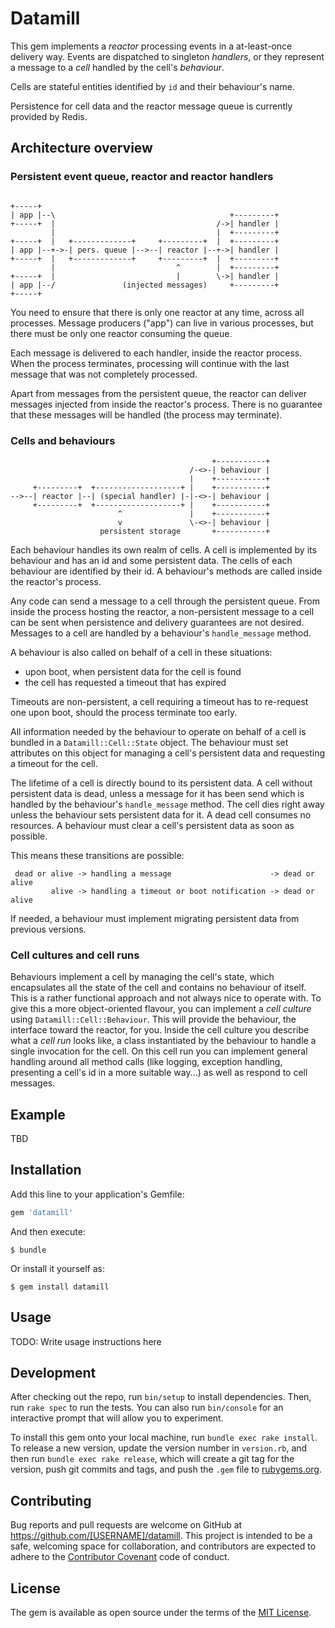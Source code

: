 # Datamill

This gem implements a *reactor* processing events in a at-least-once delivery way.
Events are dispatched to singleton *handlers*, or they represent a message to a *cell*
handled by the cell's *behaviour*.

Cells are stateful entities identified by `id` and their behaviour's name.

Persistence for cell data and the reactor message queue is currently provided
by Redis.

## Architecture overview

### Persistent event queue, reactor and reactor handlers

```

+-----+
| app |--\                                       +---------+
+-----+  |                                    /->| handler |
         |                                    |  +---------+
+-----+  |   +-------------+     +---------+  |  +---------+
| app |--+->-| pers. queue |-->--| reactor |--+->| handler |
+-----+  |   +-------------+     +---------+  |  +---------+
         |                           ^        |  +---------+
+-----+  |                           |        \->| handler |
| app |--/               (injected messages)     +---------+
+-----+

```

You need to ensure that there is only one reactor at any time,
across all processes. Message producers ("app") can live in
various processes, but there must be only one reactor consuming
the queue.

Each message is delivered to each handler, inside the reactor process.
When the process terminates, processing will continue with the
last message that was not completely processed.

Apart from messages from the persistent queue, the reactor can
deliver messages injected from inside the reactor's process. There
is no guarantee that these messages will be handled (the process
may terminate).

### Cells and behaviours

```
                                             +-----------+
                                        /-<>-| behaviour |
                                        |    +-----------+
     +---------+  +-------------------+ |    +-----------+
-->--| reactor |--| (special handler) |-|-<>-| behaviour |
     +---------+  +-------------------+ |    +-----------+
                        ^               |    +-----------+
                        v               \-<>-| behaviour |
                    persistent storage       +-----------+
```

Each behaviour handles its own realm of cells. A cell is implemented
by its behaviour and has an id and some persistent data. The cells
of each behaviour are identified by their id. A behaviour's methods
are called inside the reactor's process.

Any code can send a message to a cell through the persistent queue.
From inside the process hosting the reactor, a non-persistent message
to a cell can be sent when persistence and delivery guarantees are
not desired. Messages to a cell are handled by a behaviour's
`handle_message` method.

A behaviour is also called on behalf of a cell in these situations:
* upon boot, when persistent data for the cell is found
* the cell has requested a timeout that has expired

Timeouts are non-persistent, a cell requiring a timeout has to
re-request one upon boot, should the process terminate too early.

All information needed by the behaviour to operate on behalf of a cell
is bundled in a `Datamill::Cell::State` object. The behaviour must
set attributes on this object for managing a cell's persistent data
and requesting a timeout for the cell.

The lifetime of a cell is directly bound to its persistent data.
A cell without persistent data is dead, unless a message for it has been
send which is handled by the behaviour's `handle_message` method.
The cell dies right away unless the behaviour sets persistent data for
it.  A dead cell consumes no resources. A behaviour must clear a cell's
persistent data as soon as possible.

This means these transitions are possible:

```
 dead or alive -> handling a message                      -> dead or alive
         alive -> handling a timeout or boot notification -> dead or alive
```

If needed, a behaviour must implement migrating
persistent data from previous versions.

### Cell cultures and cell runs

Behaviours implement a cell by managing the cell's state, which
encapsulates all the state of the cell and contains no behaviour
of itself. This is a rather functional approach and not always
nice to operate with. To give this a more object-oriented flavour,
you can implement a *cell culture* using `Datamill::Cell::Behaviour`.
This will provide the behaviour, the interface toward the reactor, for
you. Inside the cell culture you describe what a *cell run* looks like,
a class instantiated by the behaviour to handle a single invocation
for the cell. On this cell run you can implement general handling
around all method calls (like logging, exception handling,
presenting a cell's id in a more suitable way...) as well as respond
to cell messages.

## Example

TBD

## Installation

Add this line to your application's Gemfile:

```ruby
gem 'datamill'
```

And then execute:

    $ bundle

Or install it yourself as:

    $ gem install datamill

## Usage

TODO: Write usage instructions here

## Development

After checking out the repo, run `bin/setup` to install dependencies. Then, run `rake spec` to run the tests. You can also run `bin/console` for an interactive prompt that will allow you to experiment.

To install this gem onto your local machine, run `bundle exec rake install`. To release a new version, update the version number in `version.rb`, and then run `bundle exec rake release`, which will create a git tag for the version, push git commits and tags, and push the `.gem` file to [rubygems.org](https://rubygems.org).

## Contributing

Bug reports and pull requests are welcome on GitHub at https://github.com/[USERNAME]/datamill. This project is intended to be a safe, welcoming space for collaboration, and contributors are expected to adhere to the [Contributor Covenant](http://contributor-covenant.org) code of conduct.


## License

The gem is available as open source under the terms of the [MIT License](http://opensource.org/licenses/MIT).

